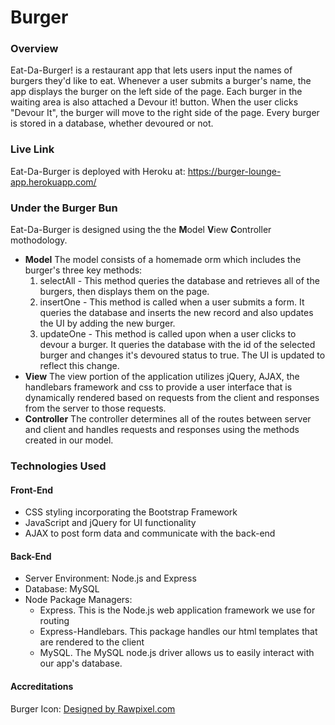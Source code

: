 # Burger
### Overview
Eat-Da-Burger! is a restaurant app that lets users input the names of burgers they'd like to eat. Whenever a user submits a burger's name, the app displays the burger on the left side of the page. Each burger in the waiting area is also attached a Devour it! button. When the user clicks "Devour It", the burger will move to the right side of the page. Every burger is stored in a database, whether devoured or not.

### Live Link
Eat-Da-Burger is deployed with Heroku at: https://burger-lounge-app.herokuapp.com/

### Under the Burger Bun
Eat-Da-Burger is designed using the the **M**odel **V**iew **C**ontroller mothodology. 
* **Model**
The model consists of a homemade orm which includes the burger's three key methods:
  1. selectAll - This method queries the database and retrieves all of the burgers, then displays them on the page.
  2. insertOne - This method is called when a user submits a form. It queries the database and inserts the new record and also updates the UI by adding the new burger.
  3. updateOne - This method is called upon when a user clicks to devour a burger. It queries the database with the id of the selected burger and changes it's devoured status to true. The UI is updated to reflect this change.
* **View**
The view portion of the application utilizes jQuery, AJAX, the handlebars framework and css to provide a user interface that is dynamically rendered based on requests from the client and responses from the server to those requests.
* **Controller**
The controller determines all of the routes between server and client and handles requests and responses using the methods created in our model.

### Technologies Used
#### Front-End
* CSS styling incorporating the Bootstrap Framework
* JavaScript and jQuery for UI functionality
* AJAX to post form data and communicate with the back-end

#### Back-End
* Server Environment: Node.js and Express
* Database: MySQL
* Node Package Managers: 
  - Express. This is the Node.js web application framework we use for routing
  - Express-Handlebars. This package handles our html templates that are rendered to the client
  - MySQL. The MySQL node.js driver allows us to easily interact with our app's database.

#### Accreditations
Burger Icon: <a href='https://www.freepik.com/free-vector/big-hamburger-icon-graphic-illustration_2631301.htm'>Designed by Rawpixel.com</a>
